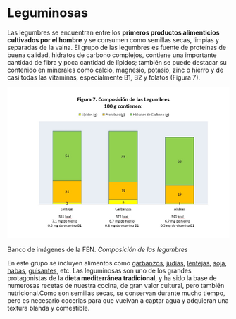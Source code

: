 # Leguminosas

Las legumbres se encuentran entre los **primeros productos alimenticios cultivados por el hombre** y se consumen como semillas secas, limpias y separadas de la vaina. El grupo de las legumbres es fuente de proteínas de buena calidad, hidratos de carbono complejos, contiene una importante cantidad de fibra y poca cantidad de lípidos; también se puede destacar su contenido en minerales como calcio, magnesio, potasio, zinc o hierro y de casi todas las vitaminas, especialmente B1, B2 y folatos (Figura 7).


![Legumbres](img/Figura_7.jpg "Composición de las legumbres")


Banco de imágenes de la FEN. _Composición de las legumbres_  

En este grupo se incluyen alimentos como [garbanzos](http://www.fen.org.es/mercadoFen/pdfs/garbanzos.pdf "Garbanzos"), [judías](http://www.fen.org.es/mercadoFen/pdfs/alubias.pdf "Judías"), [lentejas](http://www.fen.org.es/mercadoFen/pdfs/lentejas.pdf "Lentejas"), [soja](http://www.fen.org.es/mercadoFen/pdfs/soja.pdf "Soja"), [habas](http://www.fen.org.es/mercadoFen/pdfs/habas.pdf "Habas"), [guisantes](http://www.fen.org.es/mercadoFen/pdfs/guisante.pdf "Guisantes"), etc. Las leguminosas son uno de los grandes protagonistas de la **dieta mediterránea tradicional**, y ha sido la base de numerosas recetas de nuestra cocina, de gran valor cultural, pero también nutricional.Como son semillas secas, se conservan durante mucho tiempo, pero es necesario cocerlas para que vuelvan a captar agua y adquieran una textura blanda y comestible.